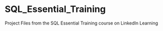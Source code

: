 # SQL_Essential_Training
 Project Files from the SQL Essential Training course on LinkedIn Learning
